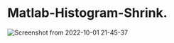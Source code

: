 # Matlab-Histogram-Shrink.
![Screenshot from 2022-10-01 21-45-37](https://user-images.githubusercontent.com/54278016/193419819-bf9ff06c-c9d1-487d-ad6a-29e92b00a20e.png)
